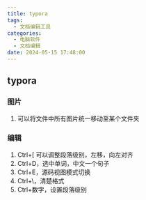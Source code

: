 ```yaml
---
title: typora
tags:
  - 文档编辑工具
categories:
  - 电脑软件
  - 文档编辑
date: 2024-05-15 17:48:00
---
```


## typora

### 图片

1. 可以将文件中所有图片统一移动至某个文件夹

### 编辑

1. Ctrl+[ 可以调整段落级别，左移，向左对齐
2. Ctrl+D，选中单词，中文一个句子
3. Ctrl+E，源码视图模式切换
4. Ctrl+\，清楚格式
5. Ctrl+数字，设置段落级别